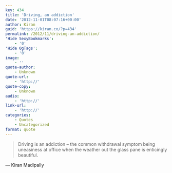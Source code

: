 ```yaml
---
key: 434
title: 'Driving, an addiction'
date: '2012-11-01T08:07:16+00:00'
author: Kiran
guid: 'https://kiran.co/?p=434'
permalink: /2012/11/driving-an-addiction/
'Hide SexyBookmarks':
    - '0'
'Hide OgTags':
    - '0'
image:
    - ''
quote-author:
    - Unknown
quote-url:
    - 'http://'
quote-copy:
    - Unknown
audio:
    - 'http://'
link-url:
    - 'http://'
categories:
    - Quotes
    - Uncategorized
format: quote
---
```


> Driving is an addiction – the common withdrawal symptom being uneasiness at office when the weather out the glass pane is enticingly beautiful.

— Kiran Madipally